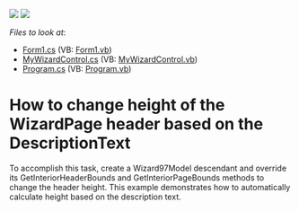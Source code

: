 <!-- default badges list -->
[![](https://img.shields.io/badge/Open_in_DevExpress_Support_Center-FF7200?style=flat-square&logo=DevExpress&logoColor=white)](https://supportcenter.devexpress.com/ticket/details/E1488)
[![](https://img.shields.io/badge/📖_How_to_use_DevExpress_Examples-e9f6fc?style=flat-square)](https://docs.devexpress.com/GeneralInformation/403183)
<!-- default badges end -->
<!-- default file list -->
*Files to look at*:

* [Form1.cs](./CS/Q208175/Form1.cs) (VB: [Form1.vb](./VB/Q208175/Form1.vb))
* [MyWizardControl.cs](./CS/Q208175/MyWizardControl.cs) (VB: [MyWizardControl.vb](./VB/Q208175/MyWizardControl.vb))
* [Program.cs](./CS/Q208175/Program.cs) (VB: [Program.vb](./VB/Q208175/Program.vb))
<!-- default file list end -->
# How to change height of the WizardPage header based on the DescriptionText


<p>To accomplish this task, create a Wizard97Model descendant and override its GetInteriorHeaderBounds and GetInteriorPageBounds methods to change the header height. This example demonstrates how to automatically calculate height based on the description text.</p>

<br/>


